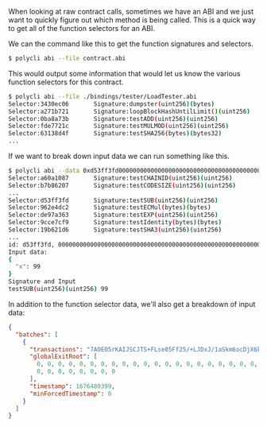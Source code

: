 When looking at raw contract calls, sometimes we have an ABI and we just want to quickly figure out which method is being called. This is a quick way to get all of the function selectors for an ABI.

We can the command like this to get the function signatures and selectors.

```bash
$ polycli abi --file contract.abi
```

This would output some information that would let us know the various function selectors for this contract.

```bash
$ polycli abi --file ./bindings/tester/LoadTester.abi
Selector:3430ec06       Signature:dumpster(uint256)(bytes)
Selector:a271b721       Signature:loopBlockHashUntilLimit()(uint256)
Selector:0ba8a73b       Signature:testADD(uint256)(uint256)
Selector:fde7721c       Signature:testMULMOD(uint256)(uint256)
Selector:63138d4f       Signature:testSHA256(bytes)(bytes32)
...
```

If we want to break down input data we can run something like this.

```bash
$ polycli abi --data 0xd53ff3fd0000000000000000000000000000000000000000000000000000000000000063 < ./bindings/tester/LoadTester.abi
Selector:a60a1087       Signature:testCHAINID(uint256)(uint256)
Selector:b7b86207       Signature:testCODESIZE(uint256)(uint256)
...
Selector:d53ff3fd       Signature:testSUB(uint256)(uint256)
Selector:962e4dc2       Signature:testECMul(bytes)(bytes)
Selector:de97a363       Signature:testEXP(uint256)(uint256)
Selector:9cce7cf9       Signature:testIdentity(bytes)(bytes)
Selector:19b621d6       Signature:testSHA3(uint256)(uint256)
...
id: d53ff3fd, 0000000000000000000000000000000000000000000000000000000000000063
Input data:
{
  "x": 99
}
Signature and Input
testSUB(uint256)(uint256) 99
```

In addition to the function selector data, we'll also get a breakdown of input data:

```json
{
  "batches": [
    {
      "transactions": "7AOEO5rKAIJSCJTS+FLse05Ff25/+LJDxJ/1aSkm6ocDjX6kxoAAgIIExYCAZC3+LMoJTyQZqtEyLsaOOzeXS9nJGOBoa5u/Ari9EUViKj3WQgLacVScAQSU/RR1078jKqkCggSocv0uUxq/0xw=",
      "globalExitRoot": [
        0, 0, 0, 0, 0, 0, 0, 0, 0, 0, 0, 0, 0, 0, 0, 0, 0, 0, 0, 0, 0, 0, 0, 0,
        0, 0, 0, 0, 0, 0, 0, 0
      ],
      "timestamp": 1676480399,
      "minForcedTimestamp": 0
    }
  ]
}
```
